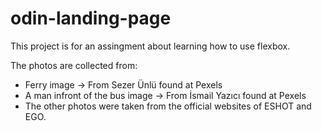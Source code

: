 # odin-landing-page
This project is for an assingment about learning how to use flexbox.

The photos are collected from:
* Ferry image -> From Sezer Ünlü found at Pexels
* A man infront of the bus image -> From İsmail Yazıcı found at Pexels
* The other photos were taken from the official websites of ESHOT and EGO.
